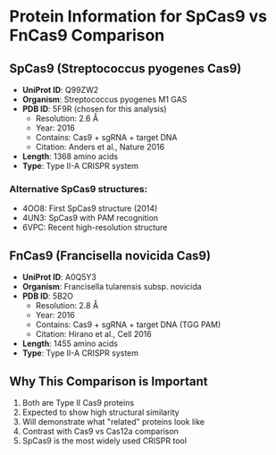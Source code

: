 # Protein Information for SpCas9 vs FnCas9 Comparison

## SpCas9 (Streptococcus pyogenes Cas9)
- **UniProt ID**: Q99ZW2
- **Organism**: Streptococcus pyogenes M1 GAS
- **PDB ID**: 5F9R (chosen for this analysis)
  - Resolution: 2.6 Å
  - Year: 2016
  - Contains: Cas9 + sgRNA + target DNA
  - Citation: Anders et al., Nature 2016
- **Length**: 1368 amino acids
- **Type**: Type II-A CRISPR system

### Alternative SpCas9 structures:
- 4OO8: First SpCas9 structure (2014)
- 4UN3: SpCas9 with PAM recognition
- 6VPC: Recent high-resolution structure

## FnCas9 (Francisella novicida Cas9)
- **UniProt ID**: A0Q5Y3
- **Organism**: Francisella tularensis subsp. novicida
- **PDB ID**: 5B2O
  - Resolution: 2.8 Å
  - Year: 2016
  - Contains: Cas9 + sgRNA + target DNA (TGG PAM)
  - Citation: Hirano et al., Cell 2016
- **Length**: 1455 amino acids
- **Type**: Type II-A CRISPR system

## Why This Comparison is Important
1. Both are Type II Cas9 proteins
2. Expected to show high structural similarity
3. Will demonstrate what "related" proteins look like
4. Contrast with Cas9 vs Cas12a comparison
5. SpCas9 is the most widely used CRISPR tool